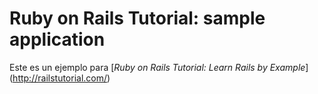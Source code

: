 # Ruby on Rails Tutorial: sample application

Este es un ejemplo para 
[*Ruby on Rails Tutorial: Learn Rails by Example*] (http://railstutorial.com/)